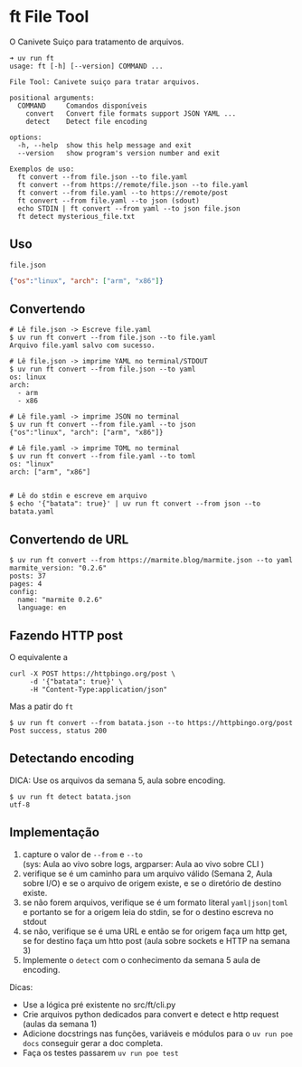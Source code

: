 # ft File Tool 

O Canivete Suiço para tratamento de arquivos.

```console
➜ uv run ft
usage: ft [-h] [--version] COMMAND ...

File Tool: Canivete suiço para tratar arquivos.

positional arguments:
  COMMAND     Comandos disponíveis
    convert   Convert file formats support JSON YAML ...
    detect    Detect file encoding

options:
  -h, --help  show this help message and exit
  --version   show program's version number and exit

Exemplos de uso:
  ft convert --from file.json --to file.yaml
  ft convert --from https://remote/file.json --to file.yaml
  ft convert --from file.yaml --to https://remote/post
  ft convert --from file.yaml --to json (sdout)
  echo STDIN | ft convert --from yaml --to json file.json
  ft detect mysterious_file.txt
```

## Uso

`file.json`
```json
{"os":"linux", "arch": ["arm", "x86"]}
```

## Convertendo

```console
# Lê file.json -> Escreve file.yaml
$ uv run ft convert --from file.json --to file.yaml
Arquivo file.yaml salvo com sucesso.

# Lê file.json -> imprime YAML no terminal/STDOUT
$ uv run ft convert --from file.json --to yaml
os: linux
arch:
  - arm
  - x86

# Lê file.yaml -> imprime JSON no terminal
$ uv run ft convert --from file.yaml --to json
{"os":"linux", "arch": ["arm", "x86"]}

# Lê file.yaml -> imprime TOML no terminal
$ uv run ft convert --from file.yaml --to toml
os: "linux"
arch: ["arm", "x86"]


# Lê do stdin e escreve em arquivo
$ echo '{"batata": true}' | uv run ft convert --from json --to batata.yaml 
```

## Convertendo de URL

```console
$ uv run ft convert --from https://marmite.blog/marmite.json --to yaml
marmite_version: "0.2.6"
posts: 37
pages: 4
config:
  name: "marmite 0.2.6"
  language: en
```

## Fazendo HTTP post

O equivalente a 

```
curl -X POST https://httpbingo.org/post \
     -d '{"batata": true}' \
     -H "Content-Type:application/json"
```

Mas a patir do `ft`

```console
$ uv run ft convert --from batata.json --to https://httpbingo.org/post
Post success, status 200
```

## Detectando encoding

DICA: Use os arquivos da semana 5, aula sobre encoding.

```console
$ uv run ft detect batata.json
utf-8
```


## Implementação


1. capture o valor de `--from` e `--to`    
   (sys: Aula ao vivo sobre logs, argparser: Aula ao vivo sobre CLI )
2. verifique se é um caminho para um arquivo válido (Semana 2, Aula sobre I/O) e se o arquivo de origem existe, e se o diretório de destino existe.
3. se não forem arquivos, verifique se é um formato literal `yaml|json|toml` e portanto se for a origem leia do stdin, se for o destino escreva no stdout
4. se não, verifique se é uma URL e então se for origem faça um http get, se for destino faça um htto post (aula sobre sockets e HTTP na semana 3)
5. Implemente o `detect` com o conhecimento da semana 5 aula de encoding.


Dicas:

- Use a lógica pré existente no src/ft/cli.py
- Crie arquivos python dedicados para convert e detect e http request (aulas da semana 1)
- Adicione docstrings nas funções, variáveis e módulos para o `uv run poe docs` conseguir gerar a doc completa.
- Faça os testes passarem `uv run poe test`
